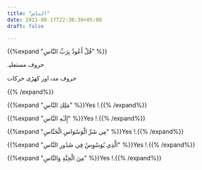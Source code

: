 ```yaml
---
title: "الناس"
date: 2021-08-17T22:38:39+05:00
draft: false

---
```


{{%expand "قُلْ أَعُوذُ بِرَبِّ النَّاسِ" %}}

 حروف مستعلیہ

 حروف مدہ اور کھڑی حرکات



{{% /expand%}}

{{%expand "مَلِكِ النَّاسِ" %}}Yes !.{{% /expand%}}

{{%expand "إِلَـٰهِ النَّاسِ" %}}Yes !.{{% /expand%}}

{{%expand "مِن شَرِّ الْوَسْوَاسِ الْخَنَّاسِ" %}}Yes !.{{% /expand%}}

{{%expand "الَّذِي يُوَسْوِسُ فِي صُدُورِ النَّاسِ" %}}Yes !.{{% /expand%}}

{{%expand "مِنَ الْجِنَّةِ وَالنَّاسِ" %}}Yes !.{{% /expand%}}







